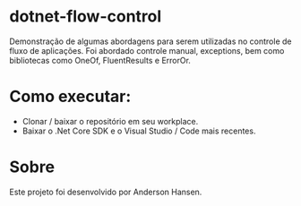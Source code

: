 # dotnet-flow-control
Demonstração de algumas abordagens para serem utilizadas no controle de fluxo de aplicações. Foi abordado controle manual, exceptions, bem como bibliotecas como OneOf, FluentResults e ErrorOr.

# Como executar:
- Clonar / baixar o repositório em seu workplace.
- Baixar o .Net Core SDK e o Visual Studio / Code mais recentes.

# Sobre
Este projeto foi desenvolvido por Anderson Hansen.
